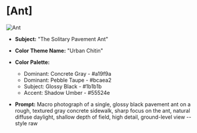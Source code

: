 # [Ant]

![Ant](/Assets/Nature/Ant.jpg)

* **Subject:** "The Solitary Pavement Ant"

* **Color Theme Name:** "Urban Chitin"
* **Color Palette:**
    * Dominant: Concrete Gray - #a19f9a
    * Dominant: Pebble Taupe - #bcaea2
    * Subject: Glossy Black - #1b1b1b
    * Accent: Shadow Umber - #55524e

* **Prompt:** Macro photograph of a single, glossy black pavement ant on a rough, textured gray concrete sidewalk, sharp focus on the ant, natural diffuse daylight, shallow depth of field, high detail, ground-level view --style raw

